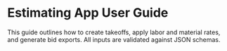 # Estimating App User Guide

This guide outlines how to create takeoffs, apply labor and material rates, and generate bid exports. All inputs are validated against JSON schemas.
